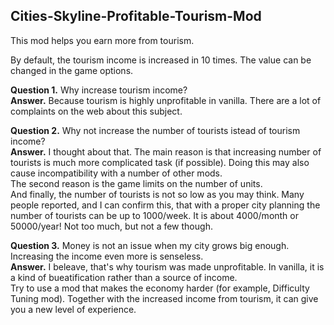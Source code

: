 ## Cities-Skyline-Profitable-Tourism-Mod

This mod helps you earn more from tourism.

By default, the tourism income is increased in 10 times. The value can be changed in the game options.

**Question 1.** Why increase tourism income?  
**Answer.** Because tourism is highly unprofitable in vanilla. There are a lot of complaints on the web about this subject.

**Question 2.** Why not increase the number of tourists istead of tourism income?  
**Answer.** I thought about that. The main reason is that increasing number of tourists is much more complicated task (if possible). Doing this may also cause incompatibility with a number of other mods.  
The second reason is the game limits on the number of units.  
And finally, the number of tourists is not so low as you may think. Many people reported, and I can confirm this, that with a proper city planning the number of tourists can be up to 1000/week. It is about 4000/month or 50000/year! Not too much, but not a few though.

**Question 3.** Money is not an issue when my city grows big enough. Increasing the income even more is senseless.  
**Answer.** I beleave, that's why tourism was made unprofitable. In vanilla, it is a kind of bueatification rather than a source of income.  
Try to use a mod that makes the economy harder (for example, Difficulty Tuning mod). Together with the increased income from tourism, it can give you a new level of experience.
